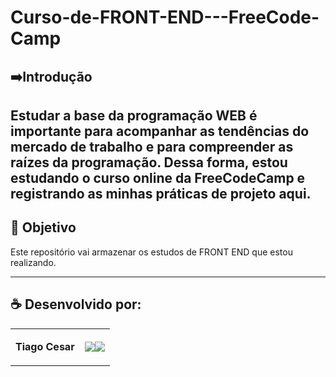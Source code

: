 # Curso-de-FRONT-END---FreeCode-Camp




## ➡️Introdução
Estudar a base da programação WEB é importante para acompanhar as tendências do mercado de trabalho e para compreender as raízes da programação. Dessa forma, estou estudando o curso online da FreeCodeCamp e registrando as minhas práticas de projeto aqui.
---

## 🎯 Objetivo
Este repositório vai armazenar os estudos de FRONT END que estou realizando.


---


## ☕ Desenvolvido por:

<table>
  <tbody>

<tr>
    <td><p align="left-center"><b>Tiago Cesar</b></p></td>
    <td><a href="https://github.com/TiagoUniverse" target="_blank"><img loading="lazy" src="https://img.shields.io/badge/GitHub-100000?style=for-the-badge&logo=github&logoColor=white" target="_blank" align="center"></a><a href="https://www.linkedin.com/in/tiago-lopes--/" target="_blank"><img loading="lazy" src="https://img.shields.io/badge/-LinkedIn-%230077B5?style=for-the-badge&logo=linkedin&logoColor=white" target="_blank" align="center"></a></td>
  </tr>

  </tbody>
 </table>
